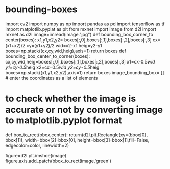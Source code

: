 # bounding-boxes
import cv2
import numpy as np
import pandas as pd
import tensorflow as tf
import matplotlib.pyplat as plt
from mxnet import image
from d2l import mxnet as d2l
image=imread(image."jpg")
def bounding_box_corner_to center(boxes):
  x1,y1,x2,y2= boxes[:,0],boxes[:,1],boxes[:,2],boxes[:,3]
  cx=(x1+x2)/2
  cy=(y1+y2)/2
  wid=x2-x1
  heig=y2-y1
  boxes=np.stack((cx,cy,wid,heig),axis=1)
  return boxes
def bounding_box_center_to_corner(boxes):
  cx,cy,wid,heig=boxes[:,0],boxes[:,1],boxes[:,2],boxes[:,3]
  x1=cx-0.5*wid
  y1=cy-0.5*heig
  x2=cx+0.5*wid
  y2=cy+0.5*heig
  boxes=np.stack((x1,y1,x2,y2),axis=1)
  return boxes
image_bounding_box=  []      # enter the coordinates as a list of elements

# to check whether the image is accurate or not by converting image to matplotlib.pyplot format
def box_to_rect(bbox,center):
  return(d2l.plt.Rectangle(xy=(bbox[0], bbox[1]), width=bbox[2]-bbox[0], height=bbox[3]-bbox[1],fill=False, edgecolor=color, linewidth=2)


figure=d2l.plt.imshoe(image)
figure.axis.add_patch(bbox_to_rect(image,'green')

